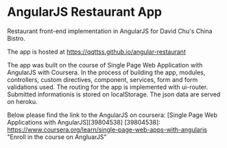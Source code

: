 # AngularJS Restaurant App

Restaurant front-end implementation in AngularJS for David Chu's China Bistro.

The app is hosted at https://qqttss.github.io/angular-restaurant

The app was built on the course of Single Page Web Application with AngularJS with Coursera. In the process of building the app, modules, controllers, custom directives, component, services, form and form validations used. The routing for the app is implemented with ui-router. Submitted informationis is stored on localStorage. The json data are served on heroku.

Below please find the link to the AngularJS on coursera:
  [Single Page Web Applications with AngularJS][39804538]
  [39804538]: https://www.coursera.org/learn/single-page-web-apps-with-angularjs "Enroll in the course on AngluarJS"
